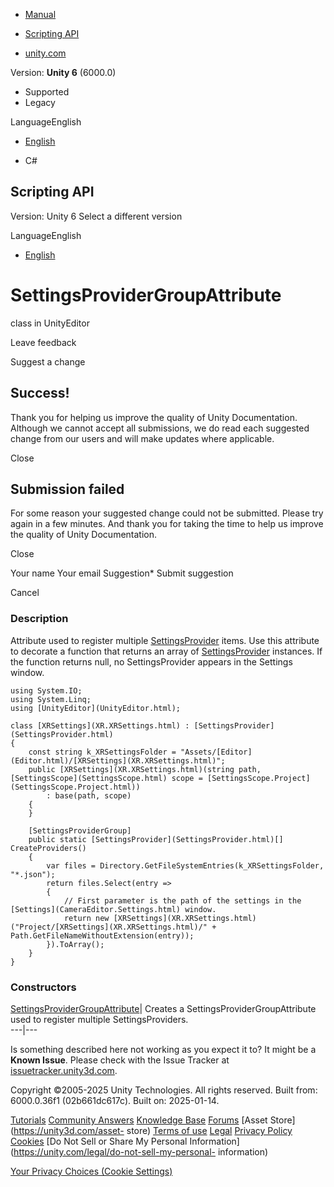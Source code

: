 [ ]()

  * [Manual](../Manual/index.html)
  * [Scripting API](../ScriptReference/index.html)

  * [unity.com](https://unity.com/)

Version: **Unity 6** (6000.0)

  * Supported
  * Legacy

LanguageEnglish

  * [English]()

  * C#

[ ](https://docs.unity3d.com)

## Scripting API

Version: Unity 6 Select a different version

LanguageEnglish

  * [English]()

# SettingsProviderGroupAttribute

class in UnityEditor

Leave feedback

Suggest a change

## Success!

Thank you for helping us improve the quality of Unity Documentation. Although
we cannot accept all submissions, we do read each suggested change from our
users and will make updates where applicable.

Close

## Submission failed

For some reason your suggested change could not be submitted. Please <a>try
again</a> in a few minutes. And thank you for taking the time to help us
improve the quality of Unity Documentation.

Close

Your name Your email Suggestion* Submit suggestion

Cancel

[ ]()

### Description

Attribute used to register multiple [SettingsProvider](SettingsProvider.html)
items. Use this attribute to decorate a function that returns an array of
[SettingsProvider](SettingsProvider.html) instances. If the function returns
null, no SettingsProvider appears in the Settings window.

    
    
    using System.IO;
    using System.Linq;
    using [UnityEditor](UnityEditor.html);  
      
    class [XRSettings](XR.XRSettings.html) : [SettingsProvider](SettingsProvider.html)
    {
        const string k_XRSettingsFolder = "Assets/[Editor](Editor.html)/[XRSettings](XR.XRSettings.html)";
        public [XRSettings](XR.XRSettings.html)(string path, [SettingsScope](SettingsScope.html) scope = [SettingsScope.Project](SettingsScope.Project.html))
            : base(path, scope)
        {
        }  
      
        [SettingsProviderGroup]
        public static [SettingsProvider](SettingsProvider.html)[] CreateProviders()
        {
            var files = Directory.GetFileSystemEntries(k_XRSettingsFolder, "*.json");
            return files.Select(entry =>
            {
                // First parameter is the path of the settings in the [Settings](CameraEditor.Settings.html) window.
                return new [XRSettings](XR.XRSettings.html)("Project/[XRSettings](XR.XRSettings.html)/" + Path.GetFileNameWithoutExtension(entry));
            }).ToArray();
        }
    }
    

### Constructors

[SettingsProviderGroupAttribute](SettingsProviderGroupAttribute-ctor.html)|
Creates a SettingsProviderGroupAttribute used to register multiple
SettingsProviders.  
---|---  
  
Is something described here not working as you expect it to? It might be a
**Known Issue**. Please check with the Issue Tracker at
[issuetracker.unity3d.com](https://issuetracker.unity3d.com).

Copyright ©2005-2025 Unity Technologies. All rights reserved. Built from:
6000.0.36f1 (02b661dc617c). Built on: 2025-01-14.

[Tutorials](https://unity3d.com/learn) [Community
Answers](https://answers.unity3d.com) [Knowledge
Base](https://support.unity3d.com/hc/en-us)
[Forums](https://forum.unity3d.com) [Asset Store](https://unity3d.com/asset-
store) [Terms of use](https://docs.unity3d.com/Manual/TermsOfUse.html)
[Legal](https://unity.com/legal) [Privacy
Policy](https://unity.com/legal/privacy-policy)
[Cookies](https://unity.com/legal/cookie-policy) [Do Not Sell or Share My
Personal Information](https://unity.com/legal/do-not-sell-my-personal-
information)

[Your Privacy Choices (Cookie Settings)](javascript:void\(0\);)

